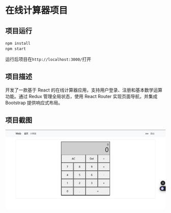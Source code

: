 # 在线计算器项目

## 项目运行

```bash
npm install
npm start
```

运行后项目在`http://localhost:3000/`打开

## 项目描述

开发了一款基于 React 的在线计算器应用，支持用户登录、注册和基本数学运算功能。通过 Redux 管理全局状态，使用 React Router 实现页面导航，并集成 Bootstrap 提供响应式布局。

## 项目截图

![image](./imgs/calculator.png)
